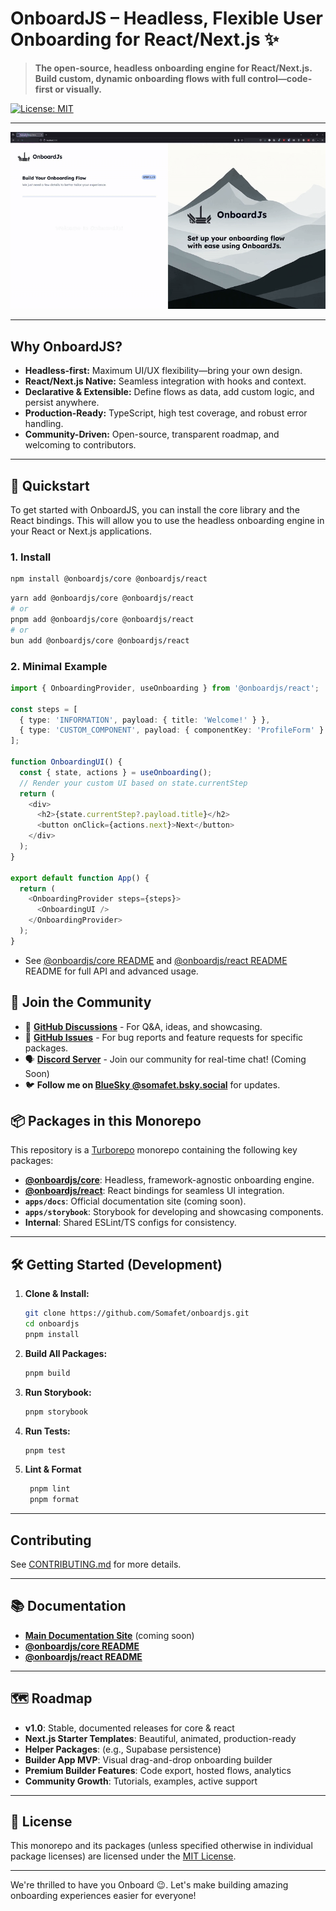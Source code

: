 # OnboardJS – Headless, Flexible User Onboarding for React/Next.js ✨

> **The open-source, headless onboarding engine for React/Next.js. Build custom, dynamic onboarding flows with full control—code-first or visually.**

[![License: MIT](https://img.shields.io/badge/License-MIT-yellow.svg)](https://opensource.org/licenses/MIT)

<!-- Add other relevant global badges: overall build status for the monorepo, main docs link, Discord -->
<!-- [![Build Status](https://github.com/your-username/onboardjs/actions/workflows/ci.yml/badge.svg)](https://github.com/your-username/onboardjs/actions/workflows/ci.yml) -->
<!-- [![Documentation](https://img.shields.io/badge/docs-onboardjs.dev-blue)](https://onboardjs.dev) -->
<!-- [![Discord](https://img.shields.io/discord/your-discord-invite-code?label=discord&logo=discord)](https://discord.gg/your-discord-invite-code) -->

---

![OnboardJS Demo](./assets/demo.gif)

---

## Why OnboardJS?

- **Headless-first:** Maximum UI/UX flexibility—bring your own design.
- **React/Next.js Native:** Seamless integration with hooks and context.
- **Declarative & Extensible:** Define flows as data, add custom logic, and persist anywhere.
- **Production-Ready:** TypeScript, high test coverage, and robust error handling.
- **Community-Driven:** Open-source, transparent roadmap, and welcoming to contributors.

---

## 🚀 Quickstart

To get started with OnboardJS, you can install the core library and the React bindings. This will allow you to use the headless onboarding engine in your React or Next.js applications.

### 1. Install

```bash
npm install @onboardjs/core @onboardjs/react
```

```bash
yarn add @onboardjs/core @onboardjs/react
# or
pnpm add @onboardjs/core @onboardjs/react
# or
bun add @onboardjs/core @onboardjs/react
```

### 2. Minimal Example

```typescript jsx
import { OnboardingProvider, useOnboarding } from '@onboardjs/react';

const steps = [
  { type: 'INFORMATION', payload: { title: 'Welcome!' } },
  { type: 'CUSTOM_COMPONENT', payload: { componentKey: 'ProfileForm' } },
];

function OnboardingUI() {
  const { state, actions } = useOnboarding();
  // Render your custom UI based on state.currentStep
  return (
    <div>
      <h2>{state.currentStep?.payload.title}</h2>
      <button onClick={actions.next}>Next</button>
    </div>
  );
}

export default function App() {
  return (
    <OnboardingProvider steps={steps}>
      <OnboardingUI />
    </OnboardingProvider>
  );
}
```

- See [@onboardjs/core README](./packages/core/README.md) and [@onboardjs/react README](./packages/react/README.md) README for full API and advanced usage.

## 💬 Join the Community

- 💬 **[GitHub Discussions](#)** - For Q&A, ideas, and showcasing.
- 🐛 **[GitHub Issues](#)** - For bug reports and feature requests for specific packages.
- 🗣️ **[Discord Server](#)** - Join our community for real-time chat! (Coming Soon)
- 🐦 **Follow me on [BlueSky @somafet.bsky.social](https://bsky.app/profile/somafet.bsky.social)** for updates.

## 📦 Packages in this Monorepo

This repository is a [Turborepo](https://turborepo.org/) monorepo containing the following key packages:

- **[@onboardjs/core](./packages/core/README.md)**: Headless, framework-agnostic onboarding engine.
- **[@onboardjs/react](./packages/react/README.md)**: React bindings for seamless UI integration.
- **`apps/docs`**: Official documentation site (coming soon).
- **`apps/storybook`**: Storybook for developing and showcasing components.
- **Internal**: Shared ESLint/TS configs for consistency.

---

## 🛠️ Getting Started (Development)

1. **Clone & Install:**
   ```bash
   git clone https://github.com/Somafet/onboardjs.git
   cd onboardjs
   pnpm install
   ```
2. **Build All Packages:**
   ```bash
   pnpm build
   ```
3. **Run Storybook:**
   ```bash
   pnpm storybook
   ```
4. **Run Tests:**
   ```bash
   pnpm test
   ```
5. **Lint & Format**
   ```bash
    pnpm lint
    pnpm format
   ```

---

## Contributing

See [CONTRIBUTING.md](./CODE_OF_CONDUCT.md) for more details.

---

## 📚 Documentation

- **[Main Documentation Site](#)** (coming soon)
- **[@onboardjs/core README](./packages/core/README.md)**
- **[@onboardjs/react README](./packages/react/README.md)**

---

## 🗺️ Roadmap

- **v1.0**: Stable, documented releases for core & react
- **Next.js Starter Templates**: Beautiful, animated, production-ready
- **Helper Packages**: (e.g., Supabase persistence)
- **Builder App MVP**: Visual drag-and-drop onboarding builder
- **Premium Builder Features**: Code export, hosted flows, analytics
- **Community Growth**: Tutorials, examples, active support

---

## 📝 License

This monorepo and its packages (unless specified otherwise in individual package licenses) are licensed under the [MIT License](./LICENSE).

---

We're thrilled to have you Onboard 😉. Let's make building amazing onboarding experiences easier for everyone!
